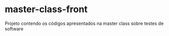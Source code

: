 # master-class-front
Projeto contendo os códigos apresentados na master class sobre testes de software
